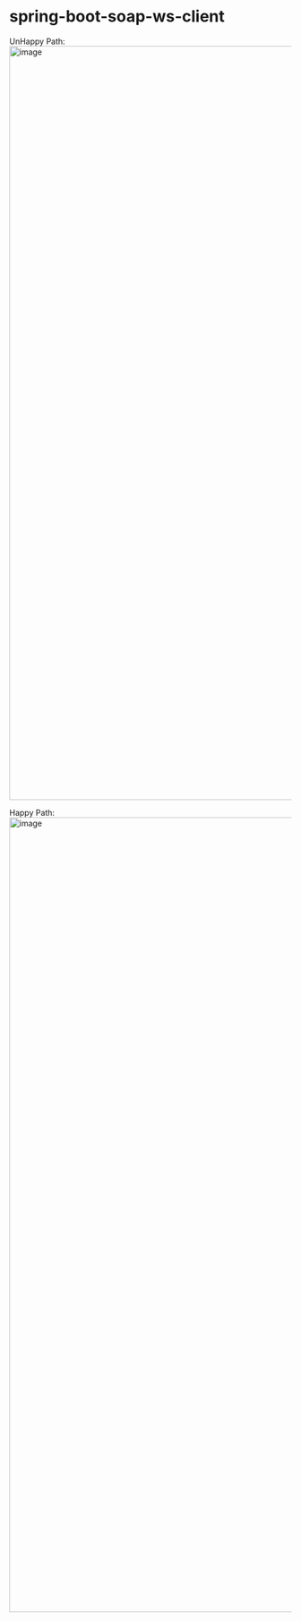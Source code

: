 # spring-boot-soap-ws-client

UnHappy Path:
<img width="1347" alt="image" src="https://user-images.githubusercontent.com/44371909/218162555-4bb9de98-6ce4-4eb3-8d4d-1f9745847591.png">



Happy Path:
<img width="1420" alt="image" src="https://user-images.githubusercontent.com/44371909/218162748-15386954-d0b8-4f72-a16a-ad251857980c.png">
